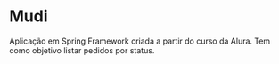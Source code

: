# Mudi

Aplicação em Spring Framework criada a partir do curso da Alura.
Tem como objetivo listar pedidos por status.
